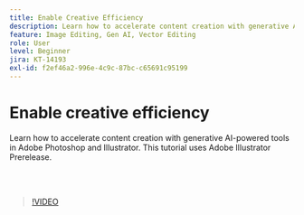 ```yaml
---
title: Enable Creative Efficiency
description: Learn how to accelerate content creation with generative AI-powered tools in Adobe Photoshop and Illustrator
feature: Image Editing, Gen AI, Vector Editing
role: User
level: Beginner
jira: KT-14193
exl-id: f2ef46a2-996e-4c9c-87bc-c65691c95199
---
```

# Enable creative efficiency

Learn how to accelerate content creation with generative AI-powered tools in Adobe Photoshop and Illustrator. This tutorial uses Adobe Illustrator Prerelease.

<br>&nbsp;

>[!VIDEO](https://video.tv.adobe.com/v/3425036?quality=12&learn=on&hidetitle=true)
